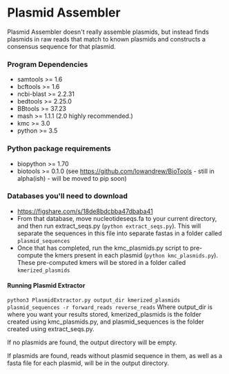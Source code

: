 # Plasmid Assembler

Plasmid Assembler doesn't really assemble plasmids, but instead finds plasmids in raw reads that match
to known plasmids and constructs a consensus sequence for that plasmid.

### Program Dependencies

- samtools >= 1.6
- bcftools >= 1.6
- ncbi-blast >= 2.2.31
- bedtools >= 2.25.0
- BBtools >= 37.23
- mash >= 1.1.1 (2.0 highly recommended.)
- kmc >= 3.0
- python >= 3.5

### Python package requirements

- biopython >= 1.70
- biotools >= 0.1.0 (see https://github.com/lowandrew/BioTools - still in alpha(ish) - will be moved to pip soon)

### Databases you'll need to download
- https://figshare.com/s/18de8bdcbba47dbaba41
- From that database, move nucleotideseqs.fa to your current directory, and then
run extract_seqs.py (`python extract_seqs.py`). This will separate the sequences in this file into 
separate fastas in a folder called `plasmid_sequences`
- Once that has completed, run the kmc_plasmids.py script to pre-compute the kmers present in each plasmid
(`python kmc_plasmids.py`). These pre-computed kmers will be stored in a folder called `kmerized_plasmids`

#### Running Plasmid Extractor

`python3 PlasmidExtractor.py output_dir kmerized_plasmids plasmid_sequences -r forward_reads reverse_reads`
Where output_dir is where you want your results stored, kmerized_plasmids is the folder created using kmc_plasmids.py, and 
plasmid_sequences is the folder created using extract_seqs.py.

If no plasmids are found, the output directory will be empty.

If plasmids are found, reads without plasmid sequence in them, as well as a fasta file for each plasmid, 
will be in the output directory.